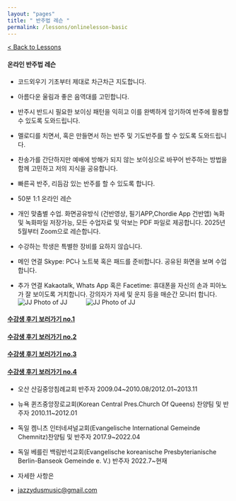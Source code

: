 ```yaml
---
layout: "pages"
title: " 반주법 레슨 "
permalink: /lessons/onlinelesson-basic
---
```

<a href="/lessons">< Back to Lessons</a>

#### 온라인 반주법 레슨

- 코드외우기 기초부터 제대로 차근차근 지도합니다.
- 아름다운 울림과 좋은 음역대를 고민합니다.
- 반주시 반드시 필요한 보이싱 패턴을 익히고 이를 완벽하게 암기하여 반주에 활용할 수 있도록 도와드립니다.
- 멜로디를 치면서, 혹은 만들면서 하는 반주 및 기도반주를 할 수 있도록 도와드립니다.
- 찬송가를 간단하지만 예배에 방해가 되지 않는 보이싱으로 바꾸어 반주하는 방법을 함께 고민하고 저의 지식을 공유합니다.
- 빠른곡 반주, 리듬감 있는 반주를 할 수 있도록 합니다.


- 50분 1:1 온라인 레슨
- 개인 맞춤별 수업. 화면공유방식 (건반영상, 필기APP,Chordie App 건반앱) 녹화 및  녹화파일 저장가능, 모든 수업자료 및 악보는 PDF 파일로 제공합니다. 2025년 5월부터 Zoom으로 레슨합니다.
- 수강하는 학생은 특별한 장비를 요하지 않습니다.
- 메인 연결 Skype: PC나 노트북 혹은 패드를 준비합니다. 공유된 화면을 보며 수업합니다.
- 추가 연결 Kakaotalk, Whats App 혹은 Facetime: 휴대폰을 자신의 손과 피아노가 잘 보이도록 거치합니다. 강의자가 자세 및 운지 등을 매순간 모니터 합니다. 
<img src="https://jjmusic-online.github.io/assets/images/Lessonshotbasic1.jpeg" alt="JJ Photo of JJ"
	title="Photo of JJ" style="min-width: 150px" />
<img src="https://jjmusic-online.github.io/assets/images/Lessonshotbasic2.jpeg" alt="JJ Photo of JJ"
	title="Photo of JJ" style="min-width: 150px" />
#### <a href="https://jjmusic-online.github.io/assets/images/photo13.jpg">수강생 후기 보러가기 no.1</a>
#### <a href="https://jjmusic-online.github.io/assets/images/Onlinefeedback2.jpg">수강생 후기 보러가기 no.2</a>
#### <a href="https://jjmusic-online.github.io/assets/images/feedback3.JPG">수강생 후기 보러가기 no.3</a>
#### <a href="https://jjmusic-online.github.io/assets/images/feedback4.JPG">수강생 후기 보러가기 no.4</a>


- 오산 산길중앙침례교회	반주자 2009.04~2010.08/2012.01~2013.11
- 뉴욕 퀸즈중앙장로교회(Korean Central Pres.Church Of Queens) 찬양팀 및 반주자 2010.11~2012.01
- 독일 켐니츠 인터네셔널교회(Evangelische International Gemeinde Chemnitz)찬양팀 및 반주자 2017.9~2022.04
- 독일 베를린 백림반석교회(Evangelische koreanische Presbyterianische Berlin-Banseok Gemeinde e. V.) 반주자 2022.7~현재 

- 자세한 사항은
- jazzydusmusic@gmail.com






